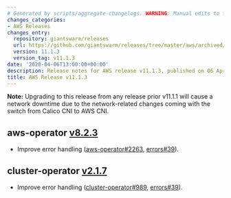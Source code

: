 ```yaml
---
# Generated by scripts/aggregate-changelogs. WARNING: Manual edits to this files will be overwritten.
changes_categories:
- AWS Releases
changes_entry:
  repository: giantswarm/releases
  url: https://github.com/giantswarm/releases/tree/master/aws/archived/v11.1.3
  version: 11.1.3
  version_tag: v11.1.3
date: '2020-04-06T13:00:00+00:00'
description: Release notes for AWS release v11.1.3, published on 06 April 2020, 13:00
title: AWS Release v11.1.3
---
```


__Note:__ Upgrading to this release from any release prior v11.1.1 will cause a network downtime due to the network-related changes coming with the switch from Calico CNI to AWS CNI.

## aws-operator [v8.2.3](https://github.com/giantswarm/aws-operator/releases/tag/v8.2.3)

- Improve error handling ([aws-operator#2263](https://github.com/giantswarm/aws-operator/pull/2263), [errors#39](https://github.com/giantswarm/errors/pull/39)).

## cluster-operator [v2.1.7](https://github.com/giantswarm/cluster-operator/releases/tag/v2.1.7)

- Improve error handling ([cluster-operator#989](https://github.com/giantswarm/cluster-operator/pull/989), [errors#39](https://github.com/giantswarm/errors/pull/39)).

